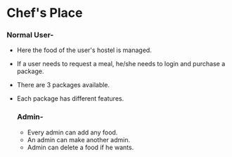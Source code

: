 # Chef's Place

### Normal User-
- Here the food of the user's hostel is managed.
- If a user needs to request a meal, he/she needs to login and purchase a package.
- There are 3 packages available.
- Each package has different features.

  ### Admin-
  - Every admin can add any food.
  - An admin can make another admin.
  - Admin can delete a food if he wants.
    

